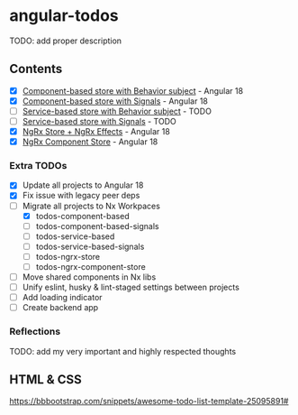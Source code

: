# angular-todos

TODO: add proper description

## Contents

- [x] [Component-based store with Behavior subject](/todos-component-based/) - Angular 18
- [x] [Component-based store with Signals](/todos-component-based-signals/) - Angular 18
- [ ] [Service-based store with Behavior subject](/todos-service-based/) - TODO
- [ ] [Service-based store with Signals](/todos-service-based-signals/) - TODO
- [x] [NgRx Store + NgRx Effects](/todos-ngrx-store/) - Angular 18
- [x] [NgRx Component Store](/todos-ngrx-component-store/) - Angular 18

### Extra TODOs
- [x] Update all projects to Angular 18
- [x] Fix issue with legacy peer deps
- [ ] Migrate all projects to Nx Workpaces
  - [x] todos-component-based
  - [ ] todos-component-based-signals
  - [ ] todos-service-based
  - [ ] todos-service-based-signals
  - [ ] todos-ngrx-store
  - [ ] todos-ngrx-component-store
- [ ] Move shared components in Nx libs
- [ ] Unify eslint, husky & lint-staged settings between projects
- [ ] Add loading indicator
- [ ] Create backend app

### Reflections

TODO: add my very important and highly respected thoughts

## HTML & CSS

https://bbbootstrap.com/snippets/awesome-todo-list-template-25095891#
